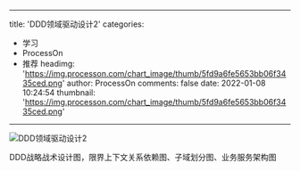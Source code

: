 
---
title: 'DDD领域驱动设计2'
categories: 
 - 学习
 - ProcessOn
 - 推荐
headimg: 'https://img.processon.com/chart_image/thumb/5fd9a6fe5653bb06f3435ced.png'
author: ProcessOn
comments: false
date: 2022-01-08 10:24:54
thumbnail: 'https://img.processon.com/chart_image/thumb/5fd9a6fe5653bb06f3435ced.png'
---

<div>   
<img class="thumb" alt="DDD领域驱动设计2" src="https://img.processon.com/chart_image/thumb/5fd9a6fe5653bb06f3435ced.png" referrerpolicy="no-referrer">
<p>DDD战略战术设计图，限界上下文关系依赖图、子域划分图、业务服务架构图</p>  
</div>
            